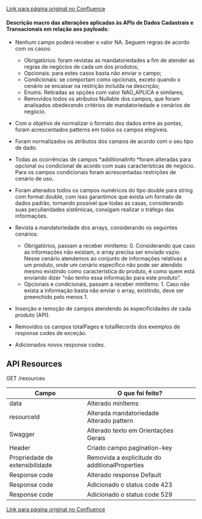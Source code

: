 [Link para página original no Confluence](https://openfinancebrasil.atlassian.net/wiki/spaces/OF/pages/17379709)

#### **Descrição macro das alterações aplicadas às APIs de Dados Cadastrais e Transacionais em relação aos payloads:**

- Nenhum campo poderá receber o valor NA. Seguem regras de acordo com os casos:

    - Obrigatórios: foram revistas as mandatoriedades a fim de atender as regras de negócios de cada um dos produtos;
    - Opcionais: para estes casos basta não enviar o campo;
    - Condicionais: se comportam como opcionais, exceto quando o cenário se encaixar na restrição incluída na descrição;
    - Enums: Retiradas as opções com valor NAO\_APLICA e similares;
    - Removidos todos os atributos Nullable dos campos, que foram analisados obedecendo critérios de mandatoriedade e cenários de negócio.
- Com o objetivo de normalizar o formato dos dados entre as pontas, foram acrescentados patterns em todos os campos elegíveis.
- Foram normalizados os atributos dos campos de acordo com o seu tipo de dado.
- Todas as ocorrências de campos *additionalInfo *foram alteradas para opcional ou condicional de acordo com suas características de negócio. Para os campos condicionais foram acrescentadas restrições de cenário de uso.
- Foram alterados todos os campos numéricos do tipo double para string com format double, com isso garantimos que exista um formato de dados padrão, tornando possível que todas as casas, considerando suas peculiaridades sistêmicas, consigam realizar o tráfego das informações.
- Revista a mandatoriedade dos arrays, considerando os seguintes cenários:

    - Obrigatórios, passam a receber minItems: 0. Considerando que caso as informações não existam, o array precisa ser enviado vazio. Nesse cenário atendemos ao conjunto de informações relativas a um produto, onde um cenário específico não pode ser atendido mesmo existindo como característica do produto, é como quem está enviando dizer “não tenho essa informação para este produto”.
    - Opcionais e condicionais, passam a receber minItems: 1. Caso não exista a informação basta não enviar o array, existindo, deve ser preenchido pelo menos 1.
- Inserção e remoção de campos atendendo às especificidades de cada produto (API).
- Removidos os campos totalPages e totalRecords dos exemplos de response codes de exceção.
- Adicionados novos response codes.

## API Resources

 GET /resources

| **Campo** | **O que foi feito?** |
| --- | --- |
| data | Alterado minItems |
| resourceId | Alterada mandatoriedade  <br>Alterado pattern |
| Swagger | Alterado texto em Orientações Gerais |
| Header | Criado campo pagination-key |
| Propriedade de extensibilidade | Removida a explicitude do additionalProperties |
| Response code | Alterado response Default |
| Response code | Adicionado o status code 423 |
| Response code | Adicionado o status code 529 |

[Link para página original no Confluence](https://openfinancebrasil.atlassian.net/wiki/spaces/OF/pages/17379709)